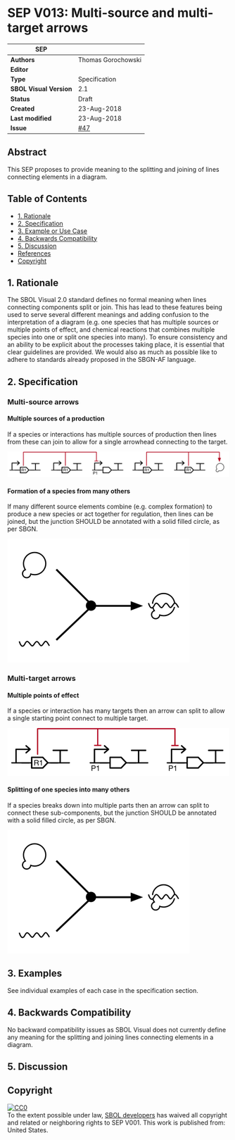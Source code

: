 # SEP V013: Multi-source and multi-target arrows

| SEP | |
| --- | --- |
| **Authors** | Thomas Gorochowski |
| **Editor** |  |
| **Type** | Specification |
| **SBOL Visual Version** | 2.1 |
| **Status** | Draft |
| **Created** | 23-Aug-2018 |
| **Last modified** | 23-Aug-2018 |
| **Issue**         | [#47](https://github.com/SynBioDex/SBOL-visual/issues/47) |

## Abstract

This SEP proposes to provide meaning to the splitting and joining of lines connecting elements in a diagram.

## Table of Contents
- [1. Rationale](#rationale) 
- [2. Specification](#specification)
- [3. Example or Use Case](#example)
- [4. Backwards Compatibility](#compatibility)
- [5. Discussion](#discussion)
- [References](#references)
- [Copyright](#copyright)

## 1. Rationale <a name="rationale"></a>

The SBOL Visual 2.0 standard defines no formal meaning when lines connecting components split or join. This has lead to these features being used to serve several different meanings and adding confusion to the interpretation of a diagram (e.g. one species that has multiple sources or multiple points of effect, and chemical reactions that combines multiple species into one or split one species into many). To ensure consistency and an ability to be explicit about the processes taking place, it is essential that clear guidelines are provided. We would also as much as possible like to adhere to standards already proposed in the SBGN-AF language.

## 2. Specification <a name="specification"></a>

### Multi-source arrows

#### Multiple sources of a production

If a species or interactions has multiple sources of production then lines from these can join to allow for a single arrowhead connecting to the target.

![example-multi-source](SEP_V013-ex-multi-source.png)

#### Formation of a species from many others

If many different source elements combine (e.g. complex formation) to produce a new species or act together for regulation, then lines can be joined, but the junction SHOULD be annotated with a solid filled circle, as per SBGN.

![example-multi-source-complex](SEP_V013-ex-multi-source-complex.png)

### Multi-target arrows

#### Multiple points of effect

If a species or interaction has many targets then an arrow can split to allow a single starting point connect to multiple target.

![example-multi-target](SEP_V013-ex-multi-target.png)

#### Splitting of one species into many others

If a species breaks down into multiple parts then an arrow can split to connect these sub-components, but the junction SHOULD be annotated with a solid filled circle, as per SBGN.

![example-multi-source](SEP_V013-ex-multi-source-complex.png)

## 3. Examples <a name='example'></a>

See individual examples of each case in the specification section.

## 4. Backwards Compatibility <a name='compatibility'></a>

No backward compatibility issues as SBOL Visual does not currently define any meaning for the splitting and joining lines connecting elements in a diagram.

## 5. Discussion <a name='discussion'></a>

## Copyright <a name='copyright'></a>

<p xmlns:dct="http://purl.org/dc/terms/" xmlns:vcard="http://www.w3.org/2001/vcard-rdf/3.0#">
  <a rel="license"
     href="http://creativecommons.org/publicdomain/zero/1.0/">
    <img src="http://i.creativecommons.org/p/zero/1.0/88x31.png" style="border-style: none;" alt="CC0" />
  </a>
  <br />
  To the extent possible under law,
  <a rel="dct:publisher"
     href="sbolstandard.org">
    <span property="dct:title">SBOL developers</span></a>
  has waived all copyright and related or neighboring rights to
  <span property="dct:title">SEP V001</span>.
This work is published from:
<span property="vcard:Country" datatype="dct:ISO3166"
      content="US" about="sbolstandard.org">
  United States</span>.
</p>
